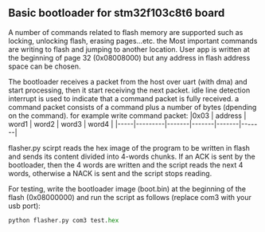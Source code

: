 ## Basic bootloader for stm32f103c8t6 board

A number of commands related to flash memory are supported such as locking, unlocking flash, erasing pages...etc. the Most important commands are writing to flash and jumping to another location. User app is written at the beginning of page 32 (0x08008000) but any address in flash address space can be chosen.

The bootloader receives a packet from the host over uart (with dma) and start processing, then it start receiving the next packet. idle line detection interrupt is used to indicate that a command packet is fully received. a command packet consists of a command plus a number of bytes (dpending on the command). for example write command packet:
|0x03 | address | word1 | word2 | word3 | word4 |
|-----|---------|-------|-------|-------|-------|

flasher.py scirpt reads the hex image of the program to be written in flash and sends its content divided into 4-words chunks. If an ACK is sent by the bootloader, then the 4 words are written and the script reads the next 4 words, otherwise a NACK is sent and the script stops reading.

For testing, write the bootloader image (boot.bin) at the beginning of the flash (0x08000000) and run the script as follows (replace com3 with your usb port):
```python
python flasher.py com3 test.hex
```
